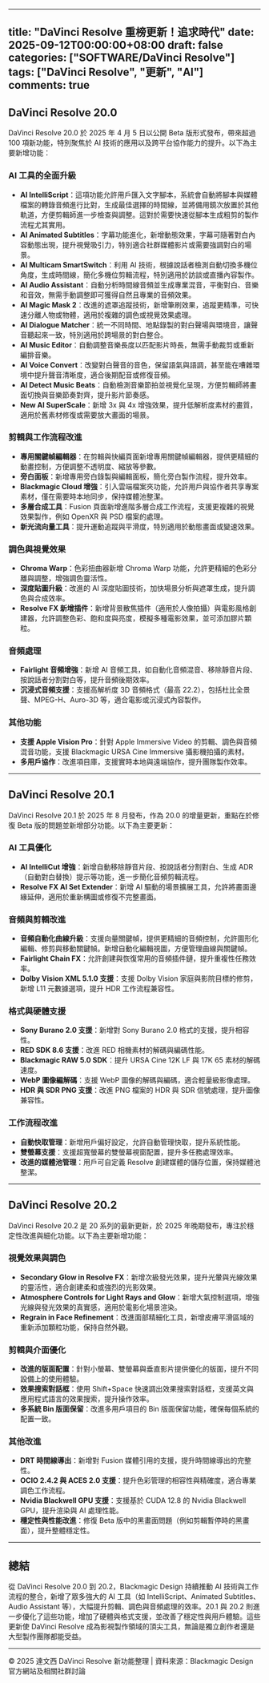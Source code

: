 
---
title: "DaVinci Resolve 重榜更新！追求時代"
date: 2025-09-12T00:00:00+08:00
draft: false
categories: ["SOFTWARE/DaVinci Resolve"]
tags: ["DaVinci Resolve", "更新", "AI"]
comments: true
---

## DaVinci Resolve 20.0

DaVinci Resolve 20.0 於 2025 年 4 月 5 日以公開 Beta 版形式發布，帶來超過 100 項新功能，特別聚焦於 AI 技術的應用以及跨平台協作能力的提升。以下為主要新增功能：

### AI 工具的全面升級
- **AI IntelliScript**：這項功能允許用戶匯入文字腳本，系統會自動將腳本與媒體檔案的轉錄音頻進行比對，生成最佳選擇的時間線，並將備用鏡次放置於其他軌道，方便剪輯師進一步檢查與調整。這對於需要快速從腳本生成粗剪的製作流程尤其實用。[](https://www.fuji.com.tw/shownews.asp?RecordNo=6376)
- **AI Animated Subtitles**：字幕功能進化，新增動態效果，字幕可隨著對白內容動態出現，提升視覺吸引力，特別適合社群媒體影片或需要強調對白的場景。[](https://www.threads.com/%40benchan_colorist/post/DIGJcAST20r/davinci-resolve-%25E9%2581%2594%25E8%258A%25AC%25E5%25A5%2587-20-%25E7%259A%2584-%25E6%2596%25B0ai-%25E5%258A%259F%25E8%2583%25BDai-intelliscript-%25E5%258C%25AF%25E5%2585%25A5%25E6%2596%2587%25E5%25AD%2597%25E8%2585%25B3%25E6%259C%25AC%25E7%2585%25A7%25E8%2585%25B3%25E6%259C%25AC%25E7%2594%259F%25E6%2588%2590timelineai-dialogue-m?hl=zh-tw)
- **AI Multicam SmartSwitch**：利用 AI 技術，根據說話者檢測自動切換多機位角度，生成時間線，簡化多機位剪輯流程，特別適用於訪談或直播內容製作。[](https://www.fuji.com.tw/shownews.asp?RecordNo=6376)
- **AI Audio Assistant**：自動分析時間線音頻並生成專業混音，平衡對白、音樂和音效，無需手動調整即可獲得自然且專業的音頻效果。[](https://www.fcportables.com/davinci-resolve-portable/)
- **AI Magic Mask 2**：改進的遮罩追蹤技術，新增筆刷效果，追蹤更精準，可快速分離人物或物體，適用於複雜的調色或視覺效果處理。[](https://www.threads.com/%40benchan_colorist/post/DIGJcAST20r/davinci-resolve-%25E9%2581%2594%25E8%258A%25AC%25E5%25A5%2587-20-%25E7%259A%2584-%25E6%2596%25B0ai-%25E5%258A%259F%25E8%2583%25BDai-intelliscript-%25E5%258C%25AF%25E5%2585%25A5%25E6%2596%2587%25E5%25AD%2597%25E8%2585%25B3%25E6%259C%25AC%25E7%2585%25A7%25E8%2585%25B3%25E6%259C%25AC%25E7%2594%259F%25E6%2588%2590timelineai-dialogue-m?hl=zh-tw)
- **AI Dialogue Matcher**：統一不同時間、地點錄製的對白聲場與環境音，讓聲音聽起來一致，特別適用於跨場景的對白整合。[](https://www.threads.com/%40benchan_colorist/post/DIGJcAST20r/davinci-resolve-%25E9%2581%2594%25E8%258A%25AC%25E5%25A5%2587-20-%25E7%259A%2584-%25E6%2596%25B0ai-%25E5%258A%259F%25E8%2583%25BDai-intelliscript-%25E5%258C%25AF%25E5%2585%25A5%25E6%2596%2587%25E5%25AD%2597%25E8%2585%25B3%25E6%259C%25AC%25E7%2585%25A7%25E8%2585%25B3%25E6%259C%25AC%25E7%2594%259F%25E6%2588%2590timelineai-dialogue-m?hl=zh-tw)
- **AI Music Editor**：自動調整音樂長度以匹配影片時長，無需手動裁剪或重新編排音樂。[](https://www.threads.com/%40benchan_colorist/post/DIGJcAST20r/davinci-resolve-%25E9%2581%2594%25E8%258A%25AC%25E5%25A5%2587-20-%25E7%259A%2584-%25E6%2596%25B0ai-%25E5%258A%259F%25E8%2583%25BDai-intelliscript-%25E5%258C%25AF%25E5%2585%25A5%25E6%2596%2587%25E5%25AD%2597%25E8%2585%25B3%25E6%259C%25AC%25E7%2585%25A7%25E8%2585%25B3%25E6%259C%25AC%25E7%2594%259F%25E6%2588%2590timelineai-dialogue-m?hl=zh-tw)
- **AI Voice Convert**：改變對白聲音的音色，保留語氣與語調，甚至能在嘈雜環境中提升聲音清晰度，適合後期配音或修復音頻。[](https://www.threads.com/%40benchan_colorist/post/DIGJcAST20r/davinci-resolve-%25E9%2581%2594%25E8%258A%25AC%25E5%25A5%2587-20-%25E7%259A%2584-%25E6%2596%25B0ai-%25E5%258A%259F%25E8%2583%25BDai-intelliscript-%25E5%258C%25AF%25E5%2585%25A5%25E6%2596%2587%25E5%25AD%2597%25E8%2585%25B3%25E6%259C%25AC%25E7%2585%25A7%25E8%2585%25B3%25E6%259C%25AC%25E7%2594%259F%25E6%2588%2590timelineai-dialogue-m?hl=zh-tw)
- **AI Detect Music Beats**：自動檢測音樂節拍並視覺化呈現，方便剪輯師將畫面切換與音樂節奏對齊，提升影片節奏感。[](https://www.threads.com/%40benchan_colorist/post/DIGJcAST20r/davinci-resolve-%25E9%2581%2594%25E8%258A%25AC%25E5%25A5%2587-20-%25E7%259A%2584-%25E6%2596%25B0ai-%25E5%258A%259F%25E8%2583%25BDai-intelliscript-%25E5%258C%25AF%25E5%2585%25A5%25E6%2596%2587%25E5%25AD%2597%25E8%2585%25B3%25E6%259C%25AC%25E7%2585%25A7%25E8%2585%25B3%25E6%259C%25AC%25E7%2594%259F%25E6%2588%2590timelineai-dialogue-m?hl=zh-tw)
- **New AI SuperScale**：新增 3x 與 4x 增強效果，提升低解析度素材的畫質，適用於舊素材修復或需要放大畫面的場景。[](https://www.threads.com/%40benchan_colorist/post/DIGJcAST20r/davinci-resolve-%25E9%2581%2594%25E8%258A%25AC%25E5%25A5%2587-20-%25E7%259A%2584-%25E6%2596%25B0ai-%25E5%258A%259F%25E8%2583%25BDai-intelliscript-%25E5%258C%25AF%25E5%2585%25A5%25E6%2596%2587%25E5%25AD%2597%25E8%2585%25B3%25E6%259C%25AC%25E7%2585%25A7%25E8%2585%25B3%25E6%259C%25AC%25E7%2594%259F%25E6%2588%2590timelineai-dialogue-m?hl=zh-tw)

### 剪輯與工作流程改進
- **專用關鍵幀編輯器**：在剪輯與快編頁面新增專用關鍵幀編輯器，提供更精細的動畫控制，方便調整不透明度、縮放等參數。[](https://www.fuji.com.tw/shownews.asp?RecordNo=6376)
- **旁白面板**：新增專用旁白錄製與編輯面板，簡化旁白製作流程，提升效率。[](https://www.fuji.com.tw/shownews.asp?RecordNo=6376)
- **Blackmagic Cloud 增強**：引入雲端檔案夾功能，允許用戶與協作者共享專案素材，僅在需要時本地同步，保持媒體池整潔。[](https://www.fuji.com.tw/shownews.asp?RecordNo=6376)
- **多層合成工具**：Fusion 頁面新增進階多層合成工作流程，支援更複雜的視覺效果製作，例如 OpenXR 與 PSD 檔案的處理。[](https://apps.apple.com/tw/app/davinci-resolve/id571213070?mt=12)
- **新光流向量工具**：提升運動追蹤與平滑度，特別適用於動態畫面或變速效果。[](https://www.fuji.com.tw/shownews.asp?RecordNo=6376)

### 調色與視覺效果
- **Chroma Warp**：色彩扭曲器新增 Chroma Warp 功能，允許更精細的色彩分離與調整，增強調色靈活性。[](https://www.fuji.com.tw/shownews.asp?RecordNo=6376)
- **深度貼圖升級**：改進的 AI 深度貼圖技術，加快場景分析與遮罩生成，提升調色與合成效率。[](https://www.fuji.com.tw/shownews.asp?RecordNo=6376)
- **Resolve FX 新增插件**：新增背景散焦插件（適用於人像拍攝）與電影風格創建器，允許調整色彩、飽和度與亮度，模擬多種電影效果，並可添加膠片顆粒。[](https://www.blackmagicdesign.com/products/davinciresolve)

### 音頻處理
- **Fairlight 音頻增強**：新增 AI 音頻工具，如自動化音頻混音、移除靜音片段、按說話者分割對白等，提升音頻後期效率。[](https://www.fcportables.com/davinci-resolve-portable/)
- **沉浸式音頻支援**：支援高解析度 3D 音頻格式（最高 22.2），包括杜比全景聲、MPEG-H、Auro-3D 等，適合電影或沉浸式內容製作。[](http://www.fuji.com.tw/posts/4877)

### 其他功能
- **支援 Apple Vision Pro**：針對 Apple Immersive Video 的剪輯、調色與音頻混音功能，支援 Blackmagic URSA Cine Immersive 攝影機拍攝的素材。[](https://www.fuji.com.tw/shownews.asp?RecordNo=6376)
- **多用戶協作**：改進項目庫，支援實時本地與遠端協作，提升團隊製作效率。[](https://www.blackmagicdesign.com/products/davinciresolve)

---

## DaVinci Resolve 20.1

DaVinci Resolve 20.1 於 2025 年 8 月發布，作為 20.0 的增量更新，重點在於修復 Beta 版的問題並新增部分功能。以下為主要更新：

### AI 工具優化
- **AI IntelliCut 增強**：新增自動移除靜音片段、按說話者分割對白、生成 ADR（自動對白替換）提示等功能，進一步簡化音頻剪輯流程。[](https://www.fcportables.com/davinci-resolve-portable/)
- **Resolve FX AI Set Extender**：新增 AI 驅動的場景擴展工具，允許將畫面邊緣延伸，適用於重新構圖或修復不完整畫面。[](https://www.fcportables.com/davinci-resolve-portable/)

### 音頻與剪輯改進
- **音頻自動化曲線升級**：支援向量關鍵幀，提供更精細的音頻控制，允許圖形化編輯、修剪與移動關鍵幀。新增自動化編輯視圖，方便管理曲線與關鍵幀。[](https://www.fcportables.com/davinci-resolve-portable/)
- **Fairlight Chain FX**：允許創建與恢復常用的音頻插件鏈，提升重複性任務效率。[](https://www.fcportables.com/davinci-resolve-portable/)
- **Dolby Vision XML 5.1.0 支援**：支援 Dolby Vision 家庭與影院目標的修剪，新增 L11 元數據選項，提升 HDR 工作流程兼容性。[](https://www.fcportables.com/davinci-resolve-portable/)

### 格式與硬體支援
- **Sony Burano 2.0 支援**：新增對 Sony Burano 2.0 格式的支援，提升相容性。[](https://www.fcportables.com/davinci-resolve-portable/)
- **RED SDK 8.6 支援**：改進 RED 相機素材的解碼與編碼性能。[](https://www.fcportables.com/davinci-resolve-portable/)
- **Blackmagic RAW 5.0 SDK**：提升 URSA Cine 12K LF 與 17K 65 素材的解碼速度。[](https://apps.apple.com/tw/app/davinci-resolve-for-ipad/id1581363826)
- **WebP 圖像編解碼**：支援 WebP 圖像的解碼與編碼，適合輕量級影像處理。[](https://apps.apple.com/tw/app/davinci-resolve-for-ipad/id1581363826)
- **HDR 與 SDR PNG 支援**：改進 PNG 檔案的 HDR 與 SDR 信號處理，提升圖像兼容性。[](https://www.fcportables.com/davinci-resolve-portable/)

### 工作流程改進
- **自動快取管理**：新增用戶偏好設定，允許自動管理快取，提升系統性能。[](https://www.fcportables.com/davinci-resolve-portable/)
- **雙螢幕支援**：支援超寬螢幕的雙螢幕視窗配置，提升多任務處理效率。[](https://www.fcportables.com/davinci-resolve-portable/)
- **改進的媒體池管理**：用戶可自定義 Resolve 創建媒體的儲存位置，保持媒體池整潔。[](https://www.fcportables.com/davinci-resolve-portable/)

---

## DaVinci Resolve 20.2

DaVinci Resolve 20.2 是 20 系列的最新更新，於 2025 年晚期發布，專注於穩定性改進與細化功能。以下為主要新增功能：

### 視覺效果與調色
- **Secondary Glow in Resolve FX**：新增次級發光效果，提升光暈與光線效果的靈活性，適合創建柔和或強烈的光影效果。[](https://apps.apple.com/tw/app/davinci-resolve-for-ipad/id1581363826)
- **Atmosphere Controls for Light Rays and Glow**：新增大氣控制選項，增強光線與發光效果的真實感，適用於電影化場景渲染。[](https://apps.apple.com/tw/app/davinci-resolve-for-ipad/id1581363826)
- **Regrain in Face Refinement**：改進面部精細化工具，新增皮膚平滑區域的重新添加顆粒功能，保持自然外觀。[](https://apps.apple.com/tw/app/davinci-resolve-for-ipad/id1581363826)

### 剪輯與介面優化
- **改進的版面配置**：針對小螢幕、雙螢幕與垂直影片提供優化的版面，提升不同設備上的使用體驗。[](https://apps.apple.com/tw/app/davinci-resolve-for-ipad/id1581363826)
- **效果搜索對話框**：使用 Shift+Space 快速調出效果搜索對話框，支援英文與應用程式語言的效果搜索，提升操作效率。[](https://apps.apple.com/tw/app/davinci-resolve-for-ipad/id1581363826)
- **多系統 Bin 版面保留**：改進多用戶項目的 Bin 版面保留功能，確保每個系統的配置一致。[](https://apps.apple.com/tw/app/davinci-resolve-for-ipad/id1581363826)

### 其他改進
- **DRT 時間線導出**：新增對 Fusion 媒體引用的支援，提升時間線導出的完整性。[](https://apps.apple.com/tw/app/davinci-resolve-for-ipad/id1581363826)
- **OCIO 2.4.2 與 ACES 2.0 支援**：提升色彩管理的相容性與精確度，適合專業調色工作流程。[](https://www.fcportables.com/davinci-resolve-portable/)
- **Nvidia Blackwell GPU 支援**：支援基於 CUDA 12.8 的 Nvidia Blackwell GPU，提升渲染與 AI 處理性能。[](https://www.reddit.com/r/davinciresolve/comments/1jrm6p7/davinci_resolve_20_public_beta_1_release_notes/)
- **穩定性與性能改進**：修復 Beta 版中的黑畫面問題（例如剪輯暫停時的黑畫面），提升整體穩定性。[](https://www.threads.com/%40benchan_colorist/post/DKLu6Gcz9HD/davinci-resolve-%25E9%2581%2594%25E8%258A%25AC%25E5%25A5%2587-20%25E9%2581%2594%25E8%258A%25AC%25E5%25A5%2587-20-%25E6%25AD%25A3%25E5%25BC%258F%25E7%2589%2588%25E4%25BB%258A%25E5%25A4%25A9%25E5%2587%25BA%25E4%25BA%2586-%25E4%25B9%258B%25E5%2589%258D%25E9%2583%25BD%25E6%2598%25AFbeta%25E7%2589%2588%25E4%25BD%2586%25E6%2598%25AF%25E6%2588%2591%25E8%25A6%2581%25E7%25AD%2589%25E6%2589%258B%25E4%25B8%258A%25E7%259A%2584%25E9%2595%25B7%25E6%25A1%2588%25E7%25B5%2590%25E6%259D%259F%25E6%2589%258D%25E6%259C%2583%25E5%258E%25BB%25E5%258D%2587%25E7%25B4%259A20%25E5%2585%258D%25E5%25BE%2597%25E5%2587%25BA%25E7%258F%25BE%25E5%258A%259F%25E8%2583%25BD%25E6%2595%2588%25E6%259E%259C%25E4%25B8%258D%25E4%25B8%2580%25E6%25A8%25A3%25E5%25B0%258E%25E8%2587%25B4%25E9%25A1%258F%25E8%2589%25B2)

---

## 總結

從 DaVinci Resolve 20.0 到 20.2，Blackmagic Design 持續推動 AI 技術與工作流程的整合，新增了眾多強大的 AI 工具（如 IntelliScript、Animated Subtitles、Audio Assistant 等），大幅提升剪輯、調色與音頻處理的效率。20.1 與 20.2 則進一步優化了這些功能，增加了硬體與格式支援，並改善了穩定性與用戶體驗。這些更新使 DaVinci Resolve 成為影視製作領域的頂尖工具，無論是獨立創作者還是大型製作團隊都能受益。

---

<footer>
© 2025 達文西 DaVinci Resolve 新功能整理 | 資料來源：Blackmagic Design 官方網站及相關社群討論
</footer>